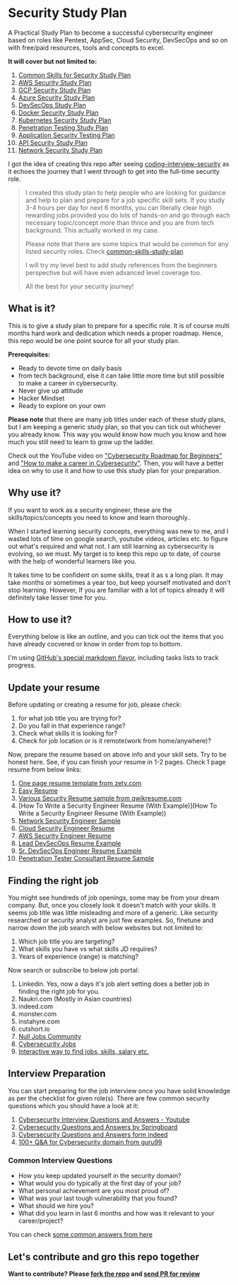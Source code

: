 # Security Study Plan

A Practical Study Plan to become a successful cybersecurity engineer based on roles like Pentest, AppSec, Cloud Security, DevSecOps and so on with free/paid resources, tools and concepts to excel.

**It will cover but not limited to:**

1. [Common Skills for Security Study Plan](common-skills-study-plan.md)
2. [AWS Security Study Plan](aws-security-study-plan.md)
3. [GCP Security Study Plan](gcp-security-study-plan.md)
4. [Azure Security Study Plan](azure-security-study-plan.md)
5. [DevSecOps Study Plan](devsecops-study-plan.md)
6. [Docker Security Study Plan](docker-security-study-plan.md)
7. [Kubernetes Security Study Plan](kubernetes-security-study-plan.md)
8. [Penetration Testing Study Plan](pentest-study-plan.md)
9. [Application Security Testing Plan](application-security-study-plan.md)
10. [API Security Study Plan](api-security-study-plan.md)
11. [Network Security Study Plan](network-security-study-plan.md)

I got the idea of creating this repo after seeing [coding-interview-security](https://github.com/jwasham/coding-interview-university) as it echoes the journey that I went through to get into the full-time security role.

>I created this study plan to help people who are looking for guidance and help to plan and prepare for a job specific skill sets.
If you study 3-4 hours per day for next 6 months, you can literally clear high rewarding jobs provided you do lots of hands-on and go through each necessary topic/concept more than thrice and you are from tech background. This actually worked in my case.
>
>Please note that there are some topics that would be common for any listed security roles. Check [common-skills-study-plan](common-skills-study-plan.md)
>
>I will try my level best to add study references from the beginners perspective but will have even advanced level coverage too.
>
>All the best for your security journey!


## What is it?
This is to give a study plan to prepare for a specific role. It is of course multi months hard work and dedication which needs a proper roadmap. 
Hence, this repo would be one point source for all your study plan.

**Prerequisites:**
- Ready to devote time on daily basis
- from tech background, else it can take little more time but still possible to make a career in cybersecurity.
- Never give up attitude
- Hacker Mindset
- Ready to explore on your own

**Please note** that there are many job titles under each of these study plans, but I am keeping a generic study plan, so that you can tick out whichever you already know. This way you would know how much you know and how much you still need to learn to grow up the ladder.

Check out the YouTube video on ["Cybersecurity Roadmap for Beginners"](https://www.youtube.com/watch?v=-qklv1WXdmo) and ["How to make a career in Cybersecurity"](https://www.youtube.com/watch?v=TPoI1vwcdxo&list=PLRTsCutScZnzN66sG_X9GyJFt-kkKoksi&index=5).
Then, you will have a better idea on why to use it and how to use this study plan for your preparation.

## Why use it?
If you want to work as a security engineer, these are the skills/topics/concepts you need to know and learn thoroughly..

When I started learning security concepts, everything was new to me, and I wasted lots of time on google search, youtube videos, articles etc. to figure out what's required and what not.
I am still learning as cybersecurity is evolving, so we must. My target is to keep this repo up to date, of course with the help of wonderful learners like you.

It takes time to be confident on some skills, treat it as s a long plan. It may take months or sometimes a year too, but keep yourself motivated and don't stop learning. 
However, If you are familiar with a lot of topics already it will definitely take lesser time for you.

## How to use it?
Everything below is like an outline, and you can tick out the items that you have already cocvered or know in order from top to bottom.

I'm using [GitHub's special markdown flavor](https://guides.github.com/features/mastering-markdown/#GitHub-flavored-markdown), including tasks lists to track progress.

## Update your resume
Before updating or creating a resume for job, please check:
1. for what job title you are trying for?
2. Do you fall in that experience range?
3. Check what skills it is looking for?
4. Check for job location or is it remote(work from home/anywhere)?

Now, prepare the resume based on above info and your skill sets. Try to be honest here.
See, if you can finish your resume in 1-2 pages. Check 1 page resume from below links:
1. [One page resume template from zety.com](https://zety.com/blog/one-page-resume-templates)
2. [Easy Resume](https://www.easyresume.io/)
3. [Various Security Resume sample from qwikresume.com](https://www.qwikresume.com/resume-samples/security-engineer/)
4. [How To Write a Security Engineer Resume (With Example)](How To Write a Security Engineer Resume (With Example))
5. [Network Security Engineer Sample](https://enhancv.com/resume-examples/network-security-engineer/)
6. [Cloud Security Engineer Resume](https://www.hireitpeople.com/resume-database/68-network-and-systems-administrators-resumes/138883-cloud-security-engineer-resume)
7. [AWS Security Engineer Resume](https://www.livecareer.com/resume-search/r/aws-solutions-architect-cloud-security-engineer-dfe9b3bd87d04311bcb32119da547271)
8. [Lead DevSecOps Resume Example](https://www.livecareer.com/resume-search/r/lead-devsecops-engineer-53a226a3bebc4987af0dea7ce0c6740b)
9. [Sr. DevSecOps Engineer Resume Example](https://www.livecareer.com/resume-search/r/sr-devsecops-engineer-81ad059140cf43fda69e77d614d65685)
10. [Penetration Tester Consultant Resume Sample](https://www.livecareer.com/resume-search/r/penetration-tester-consultant-25926a15cbac482883f8d00d26da0d86)

## Finding the right job
You might see hundreds of job openings, some may be from your dream company. But, once you closely look it doesn't match with your skills. It seems job title was little misleading and more of a generic. Like security researched or security analyst are just few examples.
So, finetune and narrow down the job search with below websites but not limited to:
1. Which job title you are targeting?
2. What skills you have vs what skills JD requires?
3. Years of experience (range) is matching?

Now search or subscribe to below job portal:
1. Linkedin. Yes, now a days it's job alert setting does a better job in finding the right job for you.
2. Naukri.com (Mostly in Asian countries)
3. indeed.com
4. monster.com
5. instahyre.com
6. cutshort.io
7. [Null Jobs Community](https://jobs.null.community/)
8. [Cybersecurity Jobs](https://www.cybersecurityjobs.com/)
9. [Interactive way to find jobs, skills, salary etc.](https://www.cyberseek.org/pathway.html)

## Interview Preparation
You can start preparing for the job interview once you have solid knowledge as per the checklist for given role(s). There are few common security questions which you should have a look at it:
1. [Cybersecurity Interview Questions and Answers - Youtube](https://www.youtube.com/watch?v=q5pQ_YtJWpA)
2. [Cybersecurity Questions and Answers by Springboard](https://www.springboard.com/blog/cybersecurity/25-cybersecurity-job-interview-questions-and-answers/)
3. [Cybersecurity Questions and Answers form indeed](https://in.indeed.com/career-advice/interviewing/cyber-security-interview-questions)
4. [100+ Q&A for Cybersecurity domain from guru99](https://www.guru99.com/cyber-security-interview-questions.html)

### Common Interview Questions
* How you keep updated yourself in the security domain?
* What would you do typically at the first day of your job? 
* What personal achievement are you most proud of?
* What was your last tough vulnerability that you found?
* What should we hire you?
* What did you learn in last 6 months and how was it relevant to your career/project?

You can check [some common answers from here](https://ayedot.com/119/MiniBlog/General-Interview-Questions-and-their-Answers-for-Tech-Jobs)

## Let's contribute and gro this repo together
**Want to contribute? Please [fork the repo](https://github.com/jassics/security-study-plan/fork) and [send PR for review](https://github.com/jassics/security-study-plan/pulls)**